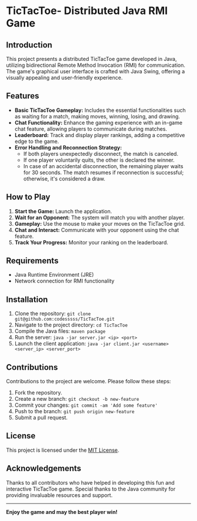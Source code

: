 # TicTacToe- Distributed Java RMI Game

## Introduction

This project presents a distributed TicTacToe game developed in Java, utilizing bidirectional Remote Method Invocation (RMI) for communication. The game's graphical user interface is crafted with Java Swing, offering a visually appealing and user-friendly experience.

## Features

- **Basic TicTacToe Gameplay:** Includes the essential functionalities such as waiting for a match, making moves, winning, losing, and drawing.
- **Chat Functionality:** Enhance the gaming experience with an in-game chat feature, allowing players to communicate during matches.
- **Leaderboard:** Track and display player rankings, adding a competitive edge to the game.
- **Error Handling and Reconnection Strategy:** 
  - If both players unexpectedly disconnect, the match is canceled.
  - If one player voluntarily quits, the other is declared the winner.
  - In case of an accidental disconnection, the remaining player waits for 30 seconds. The match resumes if reconnection is successful; otherwise, it's considered a draw.

## How to Play

1. **Start the Game:** Launch the application.
2. **Wait for an Opponent:** The system will match you with another player.
3. **Gameplay:** Use the mouse to make your moves on the TicTacToe grid.
4. **Chat and Interact:** Communicate with your opponent using the chat feature.
5. **Track Your Progress:** Monitor your ranking on the leaderboard.

## Requirements

- Java Runtime Environment (JRE)
- Network connection for RMI functionality

## Installation

1. Clone the repository: `git clone git@github.com:codesssss/TicTacToe.git`
2. Navigate to the project directory: `cd TicTacToe`
3. Compile the Java files: `maven package`
4. Run the server: `java -jar server.jar <ip> <port>`
5. Launch the client application: `java -jar client.jar <username> <server_ip> <server_port>`

## Contributions

Contributions to the project are welcome. Please follow these steps:

1. Fork the repository.
2. Create a new branch: `git checkout -b new-feature`
3. Commit your changes: `git commit -am 'Add some feature'`
4. Push to the branch: `git push origin new-feature`
5. Submit a pull request.

## License

This project is licensed under the [MIT License](LICENSE.md).

## Acknowledgements

Thanks to all contributors who have helped in developing this fun and interactive TicTacToe game. Special thanks to the Java community for providing invaluable resources and support.

---

**Enjoy the game and may the best player win!**
